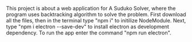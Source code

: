 This project is about a web application for A Suduko Solver, where the program uses backtracking algorithm to solve the problem. 
First download all the files, then in the terminal type "npm i" to initilize NodeModule. 
Next, type "npm i electron --save-dev" to install electron as development dependency. 
To run the app enter the command "npm run electron".
